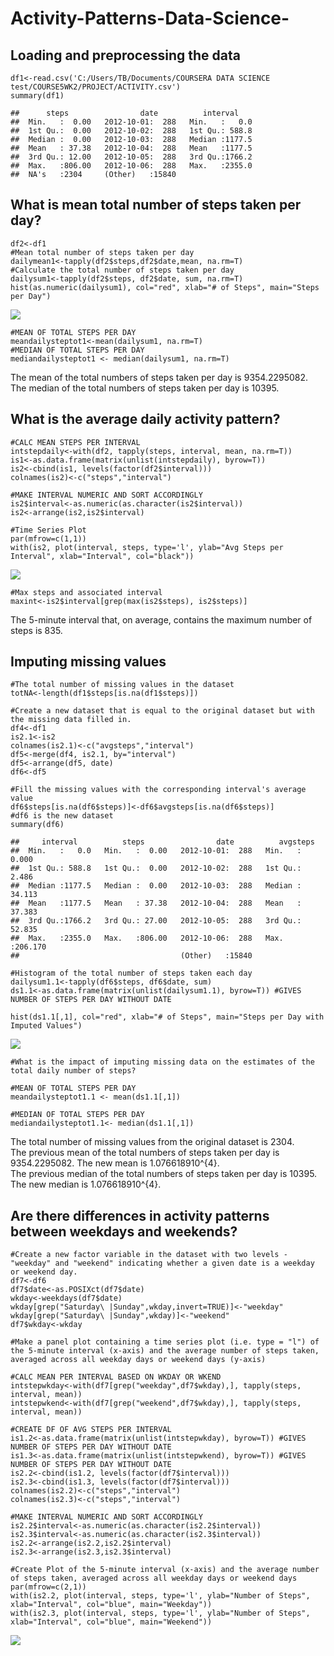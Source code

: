 # Activity-Patterns-Data-Science-
Loading and preprocessing the data
----------------------------------

    df1<-read.csv('C:/Users/TB/Documents/COURSERA DATA SCIENCE test/COURSE5WK2/PROJECT/ACTIVITY.csv')
    summary(df1)

    ##      steps                date          interval     
    ##  Min.   :  0.00   2012-10-01:  288   Min.   :   0.0  
    ##  1st Qu.:  0.00   2012-10-02:  288   1st Qu.: 588.8  
    ##  Median :  0.00   2012-10-03:  288   Median :1177.5  
    ##  Mean   : 37.38   2012-10-04:  288   Mean   :1177.5  
    ##  3rd Qu.: 12.00   2012-10-05:  288   3rd Qu.:1766.2  
    ##  Max.   :806.00   2012-10-06:  288   Max.   :2355.0  
    ##  NA's   :2304     (Other)   :15840

What is mean total number of steps taken per day?
-------------------------------------------------

    df2<-df1
    #Mean total number of steps taken per day
    dailymean1<-tapply(df2$steps,df2$date,mean, na.rm=T)
    #Calculate the total number of steps taken per day
    dailysum1<-tapply(df2$steps, df2$date, sum, na.rm=T)
    hist(as.numeric(dailysum1), col="red", xlab="# of Steps", main="Steps per Day")

![](https://github.com/teebomb/RepData_PeerAssessment1/blob/cd451aa04be684a50e9a3e4ce508965b5b3ab7b1/instructions_fig/hist_stepsperday.png)

    #MEAN OF TOTAL STEPS PER DAY
    meandailysteptot1<-mean(dailysum1, na.rm=T)
    #MEDIAN OF TOTAL STEPS PER DAY
    mediandailysteptot1 <- median(dailysum1, na.rm=T)

The mean of the total numbers of steps taken per day is 9354.2295082.  
The median of the total numbers of steps taken per day is 10395.

What is the average daily activity pattern?
-------------------------------------------

    #CALC MEAN STEPS PER INTERVAL 
    intstepdaily<-with(df2, tapply(steps, interval, mean, na.rm=T))
    is1<-as.data.frame(matrix(unlist(intstepdaily), byrow=T))
    is2<-cbind(is1, levels(factor(df2$interval)))
    colnames(is2)<-c("steps","interval")

    #MAKE INTERVAL NUMERIC AND SORT ACCORDINGLY
    is2$interval<-as.numeric(as.character(is2$interval))
    is2<-arrange(is2,is2$interval)

    #Time Series Plot
    par(mfrow=c(1,1))
    with(is2, plot(interval, steps, type='l', ylab="Avg Steps per Interval", xlab="Interval", col="black"))

![](https://github.com/teebomb/RepData_PeerAssessment1/blob/cd451aa04be684a50e9a3e4ce508965b5b3ab7b1/instructions_fig/plot_dailyactivity.png)

    #Max steps and associated interval
    maxint<-is2$interval[grep(max(is2$steps), is2$steps)]

The 5-minute interval that, on average, contains the maximum number of
steps is 835.

Imputing missing values
-----------------------

    #The total number of missing values in the dataset
    totNA<-length(df1$steps[is.na(df1$steps)])

    #Create a new dataset that is equal to the original dataset but with the missing data filled in.
    df4<-df1
    is2.1<-is2
    colnames(is2.1)<-c("avgsteps","interval")
    df5<-merge(df4, is2.1, by="interval")
    df5<-arrange(df5, date)
    df6<-df5

    #Fill the missing values with the corresponding interval's average value
    df6$steps[is.na(df6$steps)]<-df6$avgsteps[is.na(df6$steps)]
    #df6 is the new dataset  
    summary(df6)

    ##     interval          steps                date          avgsteps      
    ##  Min.   :   0.0   Min.   :  0.00   2012-10-01:  288   Min.   :  0.000  
    ##  1st Qu.: 588.8   1st Qu.:  0.00   2012-10-02:  288   1st Qu.:  2.486  
    ##  Median :1177.5   Median :  0.00   2012-10-03:  288   Median : 34.113  
    ##  Mean   :1177.5   Mean   : 37.38   2012-10-04:  288   Mean   : 37.383  
    ##  3rd Qu.:1766.2   3rd Qu.: 27.00   2012-10-05:  288   3rd Qu.: 52.835  
    ##  Max.   :2355.0   Max.   :806.00   2012-10-06:  288   Max.   :206.170  
    ##                                    (Other)   :15840

    #Histogram of the total number of steps taken each day
    dailysum1.1<-tapply(df6$steps, df6$date, sum)
    ds1.1<-as.data.frame(matrix(unlist(dailysum1.1), byrow=T)) #GIVES NUMBER OF STEPS PER DAY WITHOUT DATE

    hist(ds1.1[,1], col="red", xlab="# of Steps", main="Steps per Day with Imputed Values")

![](https://github.com/teebomb/RepData_PeerAssessment1/blob/cd451aa04be684a50e9a3e4ce508965b5b3ab7b1/instructions_fig/hist_stepsperday_imputedvalues.png)

    #What is the impact of imputing missing data on the estimates of the total daily number of steps?

    #MEAN OF TOTAL STEPS PER DAY
    meandailysteptot1.1 <- mean(ds1.1[,1])

    #MEDIAN OF TOTAL STEPS PER DAY
    mediandailysteptot1.1<- median(ds1.1[,1])

The total number of missing values from the original dataset is 2304.  
The previous mean of the total numbers of steps taken per day is
9354.2295082. The new mean is 1.076618910^{4}.  
The previous median of the total numbers of steps taken per day is
10395. The new median is 1.076618910^{4}.

Are there differences in activity patterns between weekdays and weekends?
-------------------------------------------------------------------------

    #Create a new factor variable in the dataset with two levels - "weekday" and "weekend" indicating whether a given date is a weekday or weekend day.
    df7<-df6
    df7$date<-as.POSIXct(df7$date)
    wkday<-weekdays(df7$date)
    wkday[grep("Saturday\ |Sunday",wkday,invert=TRUE)]<-"weekday"
    wkday[grep("Saturday\ |Sunday",wkday)]<-"weekend"
    df7$wkday<-wkday

    #Make a panel plot containing a time series plot (i.e. type = "l") of the 5-minute interval (x-axis) and the average number of steps taken, averaged across all weekday days or weekend days (y-axis)

    #CALC MEAN PER INTERVAL BASED ON WKDAY OR WKEND
    intstepwkday<-with(df7[grep("weekday",df7$wkday),], tapply(steps, interval, mean))
    intstepwkend<-with(df7[grep("weekend",df7$wkday),], tapply(steps, interval, mean))

    #CREATE DF OF AVG STEPS PER INTERVAL
    is1.2<-as.data.frame(matrix(unlist(intstepwkday), byrow=T)) #GIVES NUMBER OF STEPS PER DAY WITHOUT DATE
    is1.3<-as.data.frame(matrix(unlist(intstepwkend), byrow=T)) #GIVES NUMBER OF STEPS PER DAY WITHOUT DATE
    is2.2<-cbind(is1.2, levels(factor(df7$interval)))
    is2.3<-cbind(is1.3, levels(factor(df7$interval)))
    colnames(is2.2)<-c("steps","interval")
    colnames(is2.3)<-c("steps","interval")

    #MAKE INTERVAL NUMERIC AND SORT ACCORDINGLY
    is2.2$interval<-as.numeric(as.character(is2.2$interval))
    is2.3$interval<-as.numeric(as.character(is2.3$interval))
    is2.2<-arrange(is2.2,is2.2$interval)
    is2.3<-arrange(is2.3,is2.3$interval)

    #Create Plot of the 5-minute interval (x-axis) and the average number of steps taken, averaged across all weekday days or weekend days
    par(mfrow=c(2,1))
    with(is2.2, plot(interval, steps, type='l', ylab="Number of Steps", xlab="Interval", col="blue", main="Weekday"))
    with(is2.3, plot(interval, steps, type='l', ylab="Number of Steps", xlab="Interval", col="blue", main="Weekend"))

![](https://github.com/teebomb/RepData_PeerAssessment1/blob/cd451aa04be684a50e9a3e4ce508965b5b3ab7b1/instructions_fig/plot_activity_wknd%20VS%20wkday.png)  
